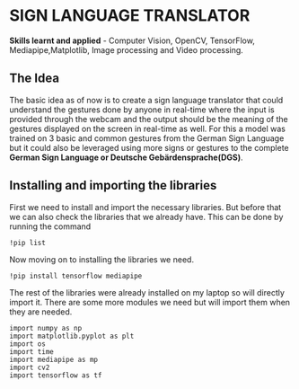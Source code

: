 # SIGN LANGUAGE TRANSLATOR
**Skills learnt and applied** - Computer Vision, OpenCV, TensorFlow, Mediapipe,Matplotlib, Image processing and Video processing.

## The Idea
The basic idea as of now is to create a sign language translator that could understand the gestures done by anyone in real-time where the input is provided through the webcam and the output should be the meaning of the gestures displayed on the screen in real-time as well. For this a model was trained on 3 basic and common gestures from the German Sign Language but it could also be leveraged using more signs or gestures to the complete **German Sign Language or Deutsche Gebärdensprache(DGS)**.

## Installing and importing the libraries
First we need to install and import the necessary libraries. But before that we can also check the libraries that we already have. This can be done by running the command

```
!pip list
```

Now moving on to installing the libraries we need. 

```
!pip install tensorflow mediapipe
```

The rest of the libraries were already installed on my laptop so will directly import it. There are some more modules we need but will import them when they are needed.

```
import numpy as np
import matplotlib.pyplot as plt
import os
import time
import mediapipe as mp
import cv2
import tensorflow as tf
```






